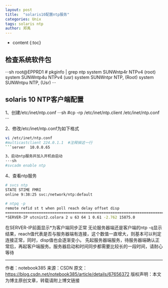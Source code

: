 ```yaml
---
layout: post
title:  "solaris10配置ntp服务"
categories: Unix 
tags: solaris ntp
author: 郑禹
---
```


* content
{:toc}

## 检查系统软件包
···sh
root@EPPRD1 # pkginfo | grep ntp
system      SUNWntp4r                        NTPv4 (root)
system      SUNWntp4u                        NTPv4 (usr)
system      SUNWntpr                         NTP, (Root)
system      SUNWntpu                         NTP, (Usr)
···





## solaris 10 NTP客户端配置
1、创建/etc/inet/ntp.conf 
···sh
#cp -rp /etc/inet/ntp.client /etc/inet/ntp.conf
···

2、修改/etc/inet/ntp.conf为如下格式
```sh
vi /etc/inet/ntp.conf
#multicastclient 224.0.1.1  #注释掉这一行
```server  10.0.0.65

3、启动ntp服务并加入开机自启动
···sh
#svcadm enable ntp
```

4、查看ntp服务
```sh
# svcs ntp
STATE STIME FMRI
online 9:38:25 svc:/network/ntp:default

# ntpq -p
remote refid st t when poll reach delay offset disp
=============================================================================
*SERVER-IP utcnist2.colora 2 u 63 64 1 0.61 -2.762 15875.0
```

在SERVER-IP前面显示*为客户端同步正常 
无论服务器端还是客户端的ntp -q显示结果，reach值代表是否与服务器端有连接，这个数值一直增大，则基本可以判定连接正常，同时，disp值也会逐渐变小。 
先起服务器端服务，待服务器端确认正常后，再起客户端服务。服务器启动和时间同步都需要比较长的一段时间，请耐心等待

--------------------- 
作者：notebook385 
来源：CSDN 
原文：https://blog.csdn.net/notebook385/article/details/67656372 
版权声明：本文为博主原创文章，转载请附上博文链接